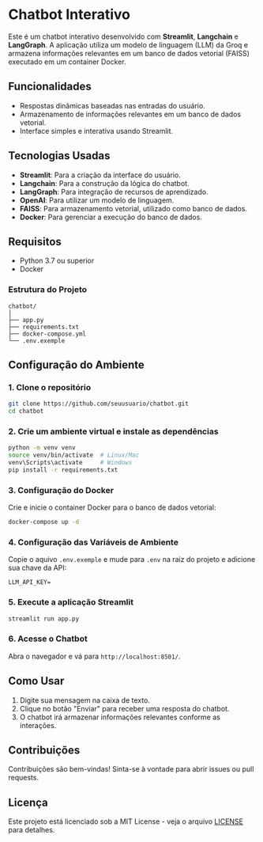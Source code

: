 # Chatbot Interativo

Este é um chatbot interativo desenvolvido com **Streamlit**, **Langchain** e **LangGraph**. A aplicação utiliza um modelo de linguagem (LLM) da Groq e armazena informações relevantes em um banco de dados vetorial (FAISS) executado em um container Docker.

## Funcionalidades

- Respostas dinâmicas baseadas nas entradas do usuário.
- Armazenamento de informações relevantes em um banco de dados vetorial.
- Interface simples e interativa usando Streamlit.

## Tecnologias Usadas

- **Streamlit**: Para a criação da interface do usuário.
- **Langchain**: Para a construção da lógica do chatbot.
- **LangGraph**: Para integração de recursos de aprendizado.
- **OpenAI**: Para utilizar um modelo de linguagem.
- **FAISS**: Para armazenamento vetorial, utilizado como banco de dados.
- **Docker**: Para gerenciar a execução do banco de dados.

## Requisitos

- Python 3.7 ou superior
- Docker
### Estrutura do Projeto

```
chatbot/
│
├── app.py
├── requirements.txt
├── docker-compose.yml
└── .env.exemple

```


## Configuração do Ambiente

### 1. Clone o repositório

```bash
git clone https://github.com/seuusuario/chatbot.git
cd chatbot
```

### 2. Crie um ambiente virtual e instale as dependências

```bash
python -m venv venv
source venv/bin/activate  # Linux/Mac
venv\Scripts\activate     # Windows
pip install -r requirements.txt
```

### 3. Configuração do Docker

Crie e inicie o container Docker para o banco de dados vetorial:

```bash
docker-compose up -d
```

### 4. Configuração das Variáveis de Ambiente

Copie o aquivo `.env.exemple` e mude para `.env` na raiz do projeto e adicione sua chave da API:

```
LLM_API_KEY=
```

### 5. Execute a aplicação Streamlit

```bash
streamlit run app.py
```

### 6. Acesse o Chatbot

Abra o navegador e vá para `http://localhost:8501/`.

## Como Usar

1. Digite sua mensagem na caixa de texto.
2. Clique no botão "Enviar" para receber uma resposta do chatbot.
3. O chatbot irá armazenar informações relevantes conforme as interações.

## Contribuições

Contribuições são bem-vindas! Sinta-se à vontade para abrir issues ou pull requests.

## Licença

Este projeto está licenciado sob a MIT License - veja o arquivo [LICENSE](LICENSE) para detalhes.


```